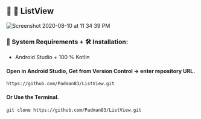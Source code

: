 ## 🤖 📱 ListView

![Screenshot 2020-08-10 at 11 34 39 PM](https://user-images.githubusercontent.com/45048950/89811088-b48a3d00-db70-11ea-885f-2fa6068a0048.png)

### 🧰 System Requirements + 🛠️ Installation: 

* Android Studio + 100 % Kotlin

#### Open in Android Studio, Get from Version Control -> enter repository URL.

```
https://github.com/Padman83/ListView.git
```

#### Or Use the Terminal.

```
git clone https://github.com/Padman83/ListView.git
